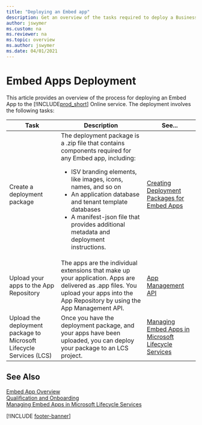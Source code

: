 ```yaml
---
title: "Deploying an Embed app"
description: Get an overview of the tasks required to deploy a Business Central Embed app to the Online service
author: jswymer
ms.custom: na
ms.reviewer: na
ms.topic: overview
ms.author: jswymer
ms.date: 04/01/2021
---
```


# Embed Apps Deployment

This article provides an overview of the process for deploying an Embed App to the [!INCLUDE[prod_short](../developer/includes/prod_short.md)] Online service. The deployment involves the following tasks:

|Task|Description|See...|
|----|-----------|------|
|Create a deployment package|The deployment package is a .zip file that contains components required for any Embed app, including:<ul><li>ISV branding elements, like images, icons, names, and so on</li><li>An application database and tenant template databases</li><li>A manifest-json file that provides additional metadata and deployment instructions.|[Creating Deployment Packages for Embed Apps](../embedapps/embed-app-deployment-package.md)|
|Upload your apps to the App Repository|The apps are the individual extensions that make up your application. Apps are delivered as .app files. You upload your apps into the App Repository by using the App Management API.|[App Management API](../administration/appmanagement/app-management-overview.md)|
|Upload the deployment package to Microsoft Lifecycle Services (LCS)|Once you have the deployment package, and your apps have been uploaded, you can deploy your package to an LCS project.|[Managing Embed Apps in Microsoft Lifecycle Services](../deployment/embed-app-lifecycle-services.md)|

## See Also

[Embed App Overview](../deployment/embed-app-overview.md)  
[Qualification and Onboarding](../deployment/embed-app-qualifications-onboarding.md)  
[Managing Embed Apps in Microsoft Lifecycle Services](../deployment/embed-app-lifecycle-services.md)  

[!INCLUDE [footer-banner](../includes/footer-banner.md)]

